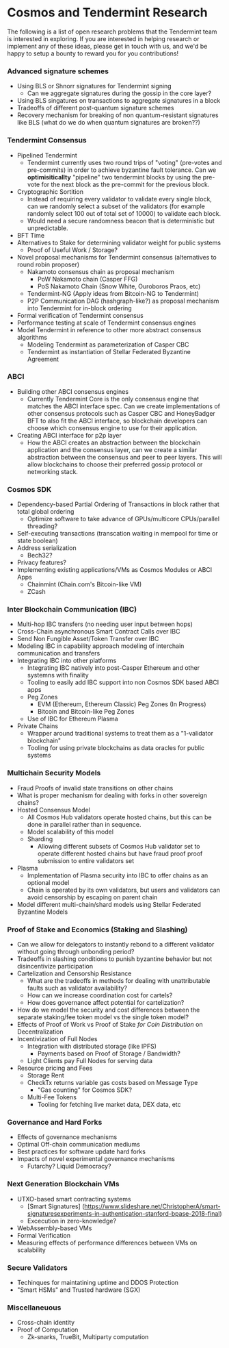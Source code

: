 # Cosmos and Tendermint Research

The following is a list of open research problems that the Tendermint team is interested in exploring.  If you are interested in helping research or implement any of these ideas, please get in touch with us, and we'd be happy to setup a bounty to reward you for you contributions!


### Advanced signature schemes
* Using BLS or Shnorr signatures for Tendermint signing
    * Can we aggregate signatures during the gossip in the core layer?
* Using BLS singatures on transactions to aggregate signatures in a block
* Tradeoffs of different post-quantum signature schemes
* Recovery mechanism for breaking of non quantum-resistant signatures like BLS (what do we do when quantum signatures are broken??)


### Tendermint Consensus
* Pipelined Tendermint
    * Tendermint currently uses two round trips of "voting" (pre-votes and pre-commits) in order to achieve byzantine fault tolerance. Can we **optimisiticallty** "pipeline" two tendermint blocks by using the pre-vote for the next block as the pre-commit for the previous block.
* Cryptographic Sortition
    * Instead of requiring every validator to validate every single block, can we randomly select a subset of the validators (for example randomly select 100 out of total set of 10000) to validate each block.
    * Would need a secure randomness beacon that is deterministic but unpredictable.
* BFT Time
* Alternatives to Stake for determining validator weight for public systems
    * Proof of Useful Work / Storage?
* Novel proposal mechanisms for Tendermint consensus (alternatives to round robin proposer)
    * Nakamoto consensus chain as proposal mechanism
        * PoW Nakamoto chain (Casper FFG)
        * PoS Nakamoto Chain (Snow White, Ouroboros Praos, etc)
    * Tendermint-NG (Apply ideas from Bitcoin-NG to Tendermint)
    * P2P Communication DAG (hashgraph-like?) as proposal mechanism into Tendermint for in-block ordering 
* Formal verification of Tendermint consensus
* Performance testing at scale of Tendermint consensus engines
* Model Tendermint in reference to other more abstract consensus algorithms
    * Modeling Tendermint as parameterization of Casper CBC
    * Tendermint as instantiation of Stellar Federated Byzantine Agreement
    
    
### ABCI
* Building other ABCI consensus engines
    * Currently Tendermint Core is the only consensus engine that matches the ABCI interface spec. Can we create implementations of other consensus protocols such as Casper CBC and HoneyBadger BFT to also fit the ABCI interface, so blockchain developers can choose which consensus engine to use for their application.
* Creating ABCI interface for p2p layer
    * How the ABCI creates an abstraction between the blockchain application and the consensus layer, can we create a similar abstraction between the consensus and peer to peer layers.  This will allow blockchains to choose their preferred gossip protocol or networking stack.

    
### Cosmos SDK
* Dependency-based Partial Ordering of Transactions in block rather that total global ordering
    * Optimize software to take advance of GPUs/multicore CPUs/parallel threading?
* Self-executing transactions (transcation waiting in mempool for time or state boolean)
* Address serialization
    * Bech32?
* Privacy features?
* Implementing existing applications/VMs as Cosmos Modules or ABCI Apps
    * Chainmint (Chain.com's Bitcoin-like VM)
    * ZCash


### Inter Blockchain Communication (IBC)
* Multi-hop IBC transfers (no needing user input between hops)
* Cross-Chain asynchronous Smart Contract Calls over IBC
* Send Non Fungible Asset/Token Transfer over IBC
* Modeling IBC in capability approach modeling of interchain communication and transfers
* Integrating IBC into other platforms
    * Integrating IBC natively into post-Casper Ethereum and other systemns with finality
    * Tooling to easily add IBC support into non Cosmos SDK based ABCI apps
    * Peg Zones
        * EVM (Ethereum, Ethereum Classic) Peg Zones (In Progress)
        * Bitcoin and Bitcoin-like Peg Zones
    * Use of IBC for Ethereum Plasma
* Private Chains
    * Wrapper around traditional systems to treat them as a "1-validator blockchain"
    * Tooling for using private blockchains as data oracles for public systems
    

### Multichain Security Models
* Fraud Proofs of invalid state transitions on other chains
* What is proper mechanism for dealing with forks in other sovereign chains?
* Hosted Consensus Model
    * All Cosmos Hub validators operate hosted chains, but this can be done in parallel rather than in sequence.
    * Model scalability of this model
    * Sharding
        * Allowing different subsets of Cosmos Hub validator set to operate different hosted chains but have fraud proof proof submission to entire validators set 
* Plasma
    * Implementation of Plasma security into IBC to offer chains as an optional model
    * Chain is operated by its own validators, but users and validators can avoid censorship by escaping on parent chain
* Model different multi-chain/shard models using Stellar Federated Byzantine Models


### Proof of Stake and Economics (Staking and Slashing)
* Can we allow for delegators to instantly rebond to a different validator without going through unbonding period?
* Tradeoffs in slashing conditions to punish byzantine behavior but not disincentivize participation 
* Cartelization and Censorship Resistance
    * What are the tradeoffs in methods for dealing with unattributable faults such as validator availability?
    * How can we increase coordination cost for cartels?
    * How does governance affect potential for cartelization?
* How do we model the security and cost differences between the separate staking/fee token model vs the single token model?
* Effects of Proof of Work vs Proof of Stake *for Coin Distribution* on Decentralization
* Incentivization of Full Nodes
    * Integration with distributed storage (like IPFS)
        * Payments based on Proof of Storage / Bandwidth?
    * Light Clients pay Full Nodes for serving data
* Resource pricing and Fees
    * Storage Rent
    * CheckTx returns variable gas costs based on Message Type
        * "Gas counting" for Cosmos SDK?
    * Multi-Fee Tokens
        * Tooling for fetching live market data, DEX data, etc



### Governance and Hard Forks
* Effects of governance mechanisms
* Optimal Off-chain communication mediums
* Best practices for software update hard forks
* Impacts of novel experimental governance mechanisms
    * Futarchy?  Liquid Democracy?


### Next Generation Blockchain VMs
* UTXO-based smart contracting systems
    * [Smart Signatures] (https://www.slideshare.net/ChristopherA/smart-signaturesexperiments-in-authentication-stanford-bpase-2018-final)
    * Excecution in zero-knowledge?
* WebAssembly-based VMs
* Formal Verification
* Measuring effects of performance differences between VMs on scalability  


### Secure Validators
* Techinques for maintatining uptime and DDOS Protection
* "Smart HSMs" and Trusted hardware (SGX)


### Miscellaneuous
* Cross-chain identity
* Proof of Computation
    * Zk-snarks, TrueBit, Multiparty computation

